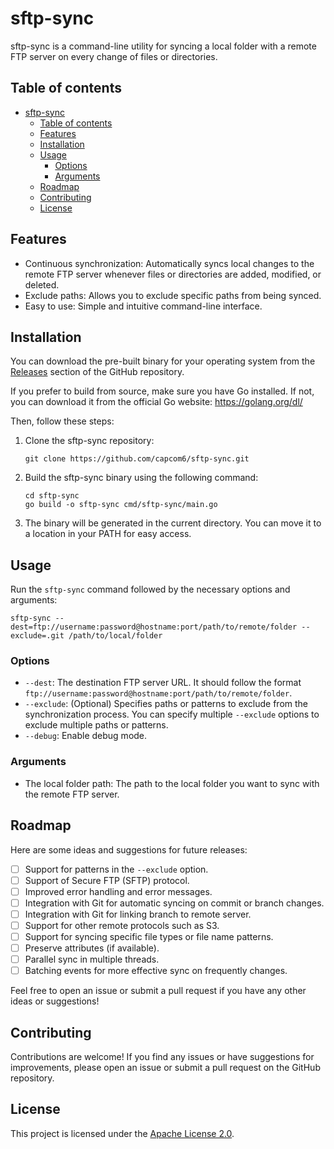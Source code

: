 # sftp-sync

sftp-sync is a command-line utility for syncing a local folder with a remote FTP server on every change of files or directories.

## Table of contents

- [sftp-sync](#sftp-sync)
  - [Table of contents](#table-of-contents)
  - [Features](#features)
  - [Installation](#installation)
  - [Usage](#usage)
    - [Options](#options)
    - [Arguments](#arguments)
  - [Roadmap](#roadmap)
  - [Contributing](#contributing)
  - [License](#license)


## Features

- Continuous synchronization: Automatically syncs local changes to the remote FTP server whenever files or directories are added, modified, or deleted.
- Exclude paths: Allows you to exclude specific paths from being synced.
- Easy to use: Simple and intuitive command-line interface.

## Installation

You can download the pre-built binary for your operating system from the [Releases](https://github.com/capcom6/sftp-sync/releases) section of the GitHub repository.

If you prefer to build from source, make sure you have Go installed. If not, you can download it from the official Go website: https://golang.org/dl/

Then, follow these steps:

1. Clone the sftp-sync repository:
    ```shell
    git clone https://github.com/capcom6/sftp-sync.git
    ```

2. Build the sftp-sync binary using the following command:
    ```shell
    cd sftp-sync
    go build -o sftp-sync cmd/sftp-sync/main.go
    ```

3. The binary will be generated in the current directory. You can move it to a location in your PATH for easy access.


## Usage

Run the `sftp-sync` command followed by the necessary options and arguments:

```shell
sftp-sync --dest=ftp://username:password@hostname:port/path/to/remote/folder --exclude=.git /path/to/local/folder
```

### Options

- `--dest`: The destination FTP server URL. It should follow the format `ftp://username:password@hostname:port/path/to/remote/folder`.
- `--exclude`: (Optional) Specifies paths or patterns to exclude from the synchronization process. You can specify multiple `--exclude` options to exclude multiple paths or patterns.
- `--debug`: Enable debug mode.

### Arguments

- The local folder path: The path to the local folder you want to sync with the remote FTP server.

## Roadmap

Here are some ideas and suggestions for future releases:

- [ ] Support for patterns in the `--exclude` option.
- [ ] Support of Secure FTP (SFTP) protocol.
- [ ] Improved error handling and error messages.
- [ ] Integration with Git for automatic syncing on commit or branch changes.
- [ ] Integration with Git for linking branch to remote server.
- [ ] Support for other remote protocols such as S3.
- [ ] Support for syncing specific file types or file name patterns.
- [ ] Preserve attributes (if available).
- [ ] Parallel sync in multiple threads.
- [ ] Batching events for more effective sync on frequently changes.

Feel free to open an issue or submit a pull request if you have any other ideas or suggestions!

## Contributing

Contributions are welcome! If you find any issues or have suggestions for improvements, please open an issue or submit a pull request on the GitHub repository.

## License

This project is licensed under the [Apache License 2.0](LICENSE).
